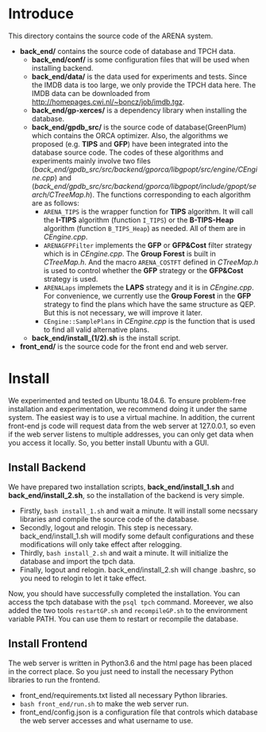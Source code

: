 # Introduce
This directory contains the source code of the ARENA system.
- **back_end/** contains the source code of database and TPCH data.
    - **back_end/conf/** is some configuration files that will be used when installing backend.
    - **back_end/data/** is the data used for experiments and tests. Since the IMDB data is too large, we only provide the TPCH data here. The IMDB data can be downloaded from <http://homepages.cwi.nl/~boncz/job/imdb.tgz>.
    - **back_end/gp-xerces/** is a dependency library when installing the database.
    - **back_end/gpdb_src/** is the source code of database(GreenPlum) which contains the ORCA optimizer. Also, the algorithms we proposed (e.g. **TIPS** and **GFP**) have been integrated into the database source code. The codes of these algorithms and experiments mainly involve two files (*back_end/gpdb_src/src/backend/gporca/libgpopt/src/engine/CEngine.cpp*) and (*back_end/gpdb_src/src/backend/gporca/libgpopt/include/gpopt/search/CTreeMap.h*). The functions corresponding to each algorithm are as follows:
        - `ARENA_TIPS` is the wrapper function for **TIPS** algorithm. It will call the **I-TIPS** algorithm (function `I_TIPS`) or the **B-TIPS-Heap** algorithm (function `B_TIPS_Heap`) as needed. All of them are in *CEngine.cpp*.
        - `ARENAGFPFilter` implements the **GFP** or **GFP&Cost** filter strategy which is in *CEngine.cpp*. The **Group Forest** is built in *CTreeMap.h*. And the macro `ARENA_COSTFT` defined in *CTreeMap.h* is used to control whether the **GFP** strategy or the **GFP&Cost** strategy is used.
        - `ARENALaps` implemets the **LAPS** strategy and it is in *CEngine.cpp*. For convenience, we currently use the **Group Forest** in the **GFP** strategy to find the plans which have the same structure as QEP. But this is not necessary, we will improve it later.
        - `CEngine::SamplePlans` in *CEngine.cpp* is the function that is used to find all valid alternative plans. 
    - **back_end/install_(1/2).sh** is the install script.
- **front_end/** is the source code for the front end and web server.

# Install
We experimented and tested on Ubuntu 18.04.6. To ensure problem-free installation and experimentation, we recommend doing it under the same system. The easiest way is to use a virtual machine. In addition, the current front-end js code will request data from the web server at 127.0.0.1, so even if the web server listens to multiple addresses, you can only get data when you access it locally. So, you better install Ubuntu with a GUI.

## Install Backend
We have prepared two installation scripts, **back_end/install_1.sh** and **back_end/install_2.sh**, so the installation of the backend is very simple.
* Firstly, `bash install_1.sh` and wait a minute. It will install some necssary libraries and compile the source code of the database.
* Secondly, logout and relogin. This step is necessary. back_end/install_1.sh will modify some default configurations and these modifications will only take effect after relogging.
* Thirdly, `bash install_2.sh` and wait a minute. It will initialize the database and import the tpch data.
* Finally, logout and relogin. back_end/install_2.sh will change .bashrc, so you need to relogin to let it take effect.

Now, you should have successfully completed the installation. You can access the tpch database with the `psql tpch` command. Moreever, we also added the two tools `restartGP.sh` and `recompileGP.sh` to the environment variable PATH. You can use them to restart or recompile the database.

## Install Frontend
The web server is written in Python3.6 and the html page has been placed in the correct place. So you just need to install the necessary Python libraries to run the frontend.
* front_end/requirements.txt listed all necessary Python libraries.
* `bash front_end/run.sh` to make the web server run. 
* front_end/config.json is a configuration file that controls which database the web server accesses and what username to use.